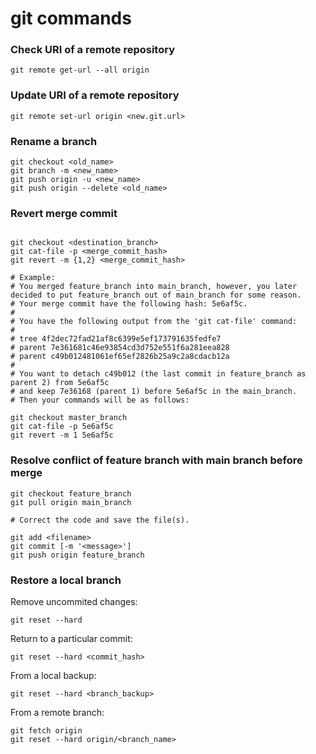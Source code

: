 git commands
============

### Check URI of a remote repository

```shell
git remote get-url --all origin
```

### Update URI of a remote repository

```shell
git remote set-url origin <new.git.url>
```

### Rename a branch

```shell
git checkout <old_name>
git branch -m <new_name>
git push origin -u <new_name>
git push origin --delete <old_name>
```

### Revert merge commit
```shell

git checkout <destination_branch>
git cat-file -p <merge_commit_hash>
git revert -m {1,2} <merge_commit_hash>

# Example:
# You merged feature_branch into main_branch, however, you later decided to put feature_branch out of main_branch for some reason.
# Your merge commit have the following hash: 5e6af5c.
#
# You have the following output from the 'git cat-file' command:
# 
# tree 4f2dec72fad21af8c6399e5ef173791635fedfe7
# parent 7e361681c46e93854cd3d752e551f6a281eea828
# parent c49b012481061ef65ef2826b25a9c2a8cdacb12a
#
# You want to detach c49b012 (the last commit in feature_branch as parent 2) from 5e6af5c 
# and keep 7e36168 (parent 1) before 5e6af5c in the main_branch.
# Then your commands will be as follows:

git checkout master_branch
git cat-file -p 5e6af5c
git revert -m 1 5e6af5c
```

### Resolve conflict of feature branch with main branch before merge

```shell
git checkout feature_branch
git pull origin main_branch

# Correct the code and save the file(s).

git add <filename>
git commit [-m '<message>']
git push origin feature_branch
```

### Restore a local branch

Remove uncommited changes:
```shell
git reset --hard
```

Return to a particular commit:
```shell
git reset --hard <commit_hash>
```

From a local backup:
```shell
git reset --hard <branch_backup>
```

From a remote branch:
```shell
git fetch origin
git reset --hard origin/<branch_name> 
```
